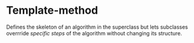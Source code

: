 # Template-method

Defines the skeleton of an algorithm in the superclass but lets subclasses
overrride *specific steps* of the algorithm without changing its structure.